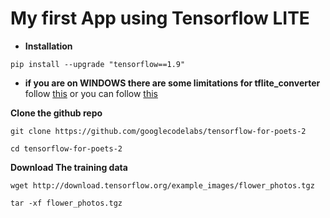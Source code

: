 # My first App using Tensorflow LITE


- **Installation** 

```
pip install --upgrade "tensorflow==1.9"
```
- **if you are on WINDOWS there are some limitations for tflite_converter**
follow [this](https://stackoverflow.com/a/53190791/9329562) or you can follow [this](https://stackoverflow.com/a/51771078/9329562)


**Clone the github repo**
```
git clone https://github.com/googlecodelabs/tensorflow-for-poets-2

cd tensorflow-for-poets-2
```

**Download The training data**

```
wget http://download.tensorflow.org/example_images/flower_photos.tgz

tar -xf flower_photos.tgz
```
